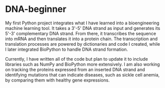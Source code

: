# DNA-beginner
My first Python project integrates what I have learned into a bioengineering machine learning tool. It takes a 3'-5' DNA strand as input and generates its 5'-3' complementary DNA strand. From there, it transcribes the sequence into mRNA and then translates it into a protein chain. The transcription and translation processes are powered by dictionaries and code I created, while I later integrated BioPython to handle DNA strand formation.

Currently, I have written all of the code but plan to update it to include libraries such as NumPy and BioPython more extensively. I am also working on tracking the proteins expressed from an inserted DNA strand and identifying mutations that can indicate diseases, such as sickle cell anemia, by comparing them with healthy gene expressions.
